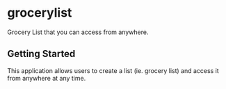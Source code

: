 # grocerylist

Grocery List that you can access from anywhere.

## Getting Started

This application allows users to create a list (ie. grocery list) and access it from anywhere at any time.
